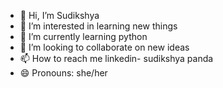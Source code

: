 - 👋 Hi, I’m Sudikshya
- 👀 I’m interested in learning new things
- 🌱 I’m currently learning python
- 💞️ I’m looking to collaborate on new ideas
- 📫 How to reach me linkedin- sudikshya panda
- 😄 Pronouns: she/her
  

<!---
Sudikshya07/Sudikshya07 is a ✨ special ✨ repository because its `README.md` (this file) appears on your GitHub profile.
You can click the Preview link to take a look at your changes.
--->
